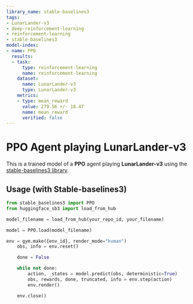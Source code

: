 ```yaml
---
library_name: stable-baselines3
tags:
- LunarLander-v3
- deep-reinforcement-learning
- reinforcement-learning
- stable-baselines3
model-index:
- name: PPO
  results:
  - task:
      type: reinforcement-learning
      name: reinforcement-learning
    dataset:
      name: LunarLander-v3
      type: LunarLander-v3
    metrics:
    - type: mean_reward
      value: 279.56 +/- 18.47
      name: mean_reward
      verified: false
---
```


# **PPO** Agent playing **LunarLander-v3**
This is a trained model of a **PPO** agent playing **LunarLander-v3**
using the [stable-baselines3 library](https://github.com/DLR-RM/stable-baselines3).

## Usage (with Stable-baselines3)

```python
from stable_baselines3 import PPO
from huggingface_sb3 import load_from_hub

model_filename = load_from_hub(your_repo_id, your_filename)

model = PPO.load(model_filename)

env = gym.make({env_id}, render_mode="human")
    obs, info = env.reset()

    done = False

    while not done:
        action, _states = model.predict(obs, deterministic=True)
        obs, rewards, done, truncated, info = env.step(action)
        env.render()

    env.close()
```
